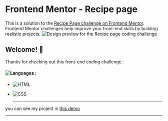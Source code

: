 # Frontend Mentor - Recipe page
This is a solution to the [Recipe Page challenge on Frontend Mentor](https://www.frontendmentor.io/challenges/recipe-page-KiTsR8QQKm).  
Frontend Mentor challenges help improve your front-end skills by building realistic projects.
![Design preview for the Recipe page coding challenge]()

## Welcome! 👋

Thanks for checking out this front-end coding challenge.

#### ![Languages](https://img.shields.io/github/languages/count/zeynab-jalalian/Recipe-Page) :
 - ![HTML](https://img.shields.io/badge/Html-orange)
 - ![CSS](https://img.shields.io/badge/Css-blue)

      ---
 you can see my project in [this demo](https://zeynab-jalalian.github.io/Recipe-Page/)
  ___



